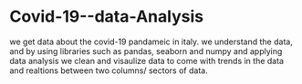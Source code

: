 # Covid-19--data-Analysis
we get data about the covid-19 pandameic in italy. we understand the data, and by using libraries such as pandas, seaborn and numpy and applying data analysis we clean and visaulize data to come with trends in the data and realtions between two columns/ sectors of data. 
